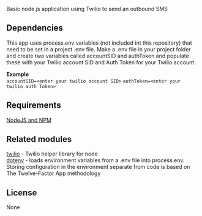 Basic node.js application using Twilio to send an outbound SMS

## Dependencies
This app uses process.env variables (not included int this repository) that need to be set in a project .env file.  Make a .env file in your project folder and create two variables called accountSID and authToken and populate these with your Twilio account SID and Auth Token for your Twilio account.

**Example**  
`accountSID=<enter your twilio account SID>` 
`authToken=<enter your twilio auth Token>`   

## Requirements
[NodeJS and NPM](http://nodejs.org/download)   

## Related modules
[twilio](https://www.npmjs.com/package/twilio) - Twilio helper library for node   
[dotenv](https://www.npmjs.com/package/dotenv) - loads environment variables from a .env file into process.env. Storing configuration in the environment separate from code is based on The Twelve-Factor App methodology   

## License
None


